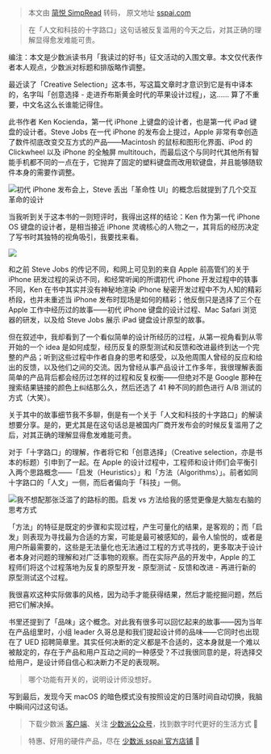 > 本文由 [简悦 SimpRead](http://ksria.com/simpread/) 转码， 原文地址 [sspai.com](https://sspai.com/post/60385)

> 在「人文和科技的十字路口」这句话被反复滥用的今天之后，对其正确的理解显得愈发难能可贵。

编注：本文是少数派读书月「我读过的好书」征文活动的入围文章。本文仅代表作者本人观点，少数派对标题和排版略作调整。

最近读了「Creative Selection」这本书，写这篇文章时才意识到它是有中译本的，名字叫「创意选择 - 走进乔布斯黄金时代的苹果设计过程」，这…… 算了不重要，中文名这么长谁能记得住。

此书作者 Ken Kocienda，第一代 iPhone 上键盘的设计者，也是第一代 iPad 键盘的设计者。Steve Jobs 在一代 iPhone 的发布会上提过，Apple 非常有幸创造了数件彻底改变交互方式的产品——Macintosh 的鼠标和图形化界面、iPod 的 Clickwheel 以及 iPhone 的全触屏 multitouch，而最后这个与同时代其他所有智能手机都不同的一点在于，它抛弃了固定的塑料键盘而改用软键盘，并且能够随软件本身的需要作调整。

![](https://cdn.sspai.com/2020/05/08/aabc3825d99b28805670d57884690fed.png)初代 iPhone 发布会上，Steve 丢出「革命性 UI」的概念后就提到了几个交互革命的设计

当我听到关于这本书的一则短评时，我得出这样的结论：Ken 作为第一代 iPhone OS 键盘的设计者，是相当接近 iPhone 灵魂核心的人物之一，其背后的经历决定了写书时其独特的视角吸引，我要找来看。  

![](https://cdn.sspai.com/2020/05/08/88c25e2b0a9650dcba94b9f900c607ff.png)

和之前 Steve Jobs 的传记不同，和网上可见到的来自 Apple 前高管们的关于 iPhone 研发过程的采访不同，和经常听闻的所谓初代 iPhone 开发过程中的轶事不同，Ken 在书中其实并没有神秘地渲染 iPhone 秘密开发过程中不为人知的精彩桥段，也并未重述当 iPhone 发布时现场是如何的精彩；他反倒只是选择了三个在 Apple 工作中经历过的故事——初代 iPhone 键盘的设计过程、Mac Safari 浏览器的研发，以及给 Steve Jobs 展示 iPad 键盘设计原型的故事。

但在叙述中，我却看到了一个看似简单的设计所经历的过程，从第一视角看到从零开始的一个 idea 是如何成型，经历反复的原型测试和反馈和改进最终到达一个完整的产品；听到这些过程中作者自身的思考和感受，以及他周围人曾经的反应和给出的反馈，以及他们之间的交流。因为曾经从事产品设计工作多年，我很理解表面简单的产品背后都会经历过怎样的过程和反复权衡——但绝对不是 Google 那种在搜索结果链接的颜色上纠结那么久，然后还选了 41 种不同的颜色进行 A/B 测试的方式（大笑）。

关于其中的故事细节我不多聊，倒是有一个关于「人文和科技的十字路口」的解读想要分享。是的，更尤其是在这句话总是被国内厂商开发布会的时候反复滥用了之后，对其正确的理解显得愈发难能可贵。

对于「十字路口」的理解，作者将它和「创意选择」（Creative selection，亦是书本的标题）引申到了一起。在 Apple 的设计过程中，工程师和设计师们会平衡引入两个思路概念——「启发（Heuristics）」和「方法（Algorithms）」。前者如同十字路口的「人文」一侧，而后者偏向于「科技」一侧。

![](https://cdn.sspai.com/2020/05/08/e17eaa933cc7ce06ab502e408bc99ef1.jpg)我不想配那张泛滥了的路标的图。启发 vs 方法给我的感觉更像是大脑左右脑的思考方式

「方法」的特征是既定的步骤和实现过程，产生可量化的结果，是客观的；而「启发」则表现为寻找最为合适的方案，可能是最可被感知的，最令人愉悦的，或者是用户所最需要的，这些是无法量化也无法通过工程的方式寻找的，更多取决于设计者本身对问题的理解和对广泛事物的观察。而在实际产品的开发中，Apple 的工程师们将这个过程落地为反复的原型开发 - 原型测试 - 反馈和改进 - 再进行新的原型测试这个过程。  

我很喜欢这种实际做事的风格，因为动手才能获得结果，然后才能挖掘问题，然后把它们解决掉。

书里还提到了「品味」这个概念。对此我有很多可以回忆起来的故事——因为当年在产品组里时，小组 leader 久哥总是和我们提起设计师的品味——它同时也出现在了 UED 招聘简章里。其实任何决断的定义都是不合适的，这本身就是一个难以被敲定的，存在于产品和用户互动之间的一种感受？不过我很同意的是，将选择交给用户，是设计师自信心和决断力不足的表现啊。

> 哪个功能有开关的，说明设计师没想好。

写到最后，发现今天 macOS 的暗色模式没有按照设定的日落时间自动切换，我脑中瞬间闪过这句话。

> 下载少数派 [客户端](https://sspai.com/page/client)、关注 [少数派公众号](https://sspai.com/s/J71e)，找到数字时代更好的生活方式 🎊

> 特惠、好用的硬件产品，尽在 [少数派 sspai 官方店铺](https://shop549593764.taobao.com/?spm=a230r.7195193.1997079397.2.2ddc7e0bPqKQHc) 🛒